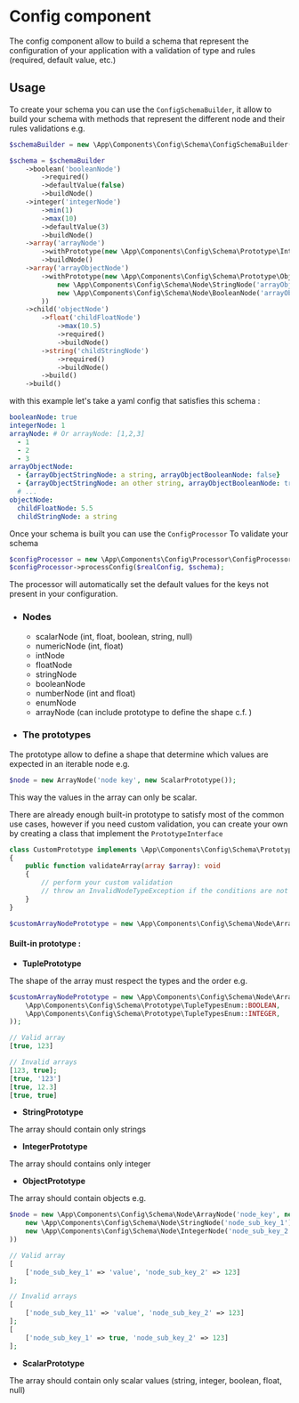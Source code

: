 # Config component

The config component allow to build a schema that represent the configuration of your application with a validation of
type and rules (required, default value, etc.)

## Usage

To create your schema you can use the `ConfigSchemaBuilder`, it allow to build your schema with methods that represent
the different node and their rules validations e.g.

```php
$schemaBuilder = new \App\Components\Config\Schema\ConfigSchemaBuilder();

$schema = $schemaBuilder
    ->boolean('booleanNode')
        ->required()
        ->defaultValue(false)
        ->buildNode()
    ->integer('integerNode')
        ->min(1)
        ->max(10)
        ->defaultValue(3)
        ->buildNode()
    ->array('arrayNode')
        ->withPrototype(new \App\Components\Config\Schema\Prototype\IntegerPrototype())
        ->buildNode()
    ->array('arrayObjectNode')
        ->withPrototype(new \App\Components\Config\Schema\Prototype\ObjectPrototype(
            new \App\Components\Config\Schema\Node\StringNode('arrayObjectStringNode'),
            new \App\Components\Config\Schema\Node\BooleanNode('arrayObjectBooleanNode'),
        ))
    ->child('objectNode')
        ->float('childFloatNode')
            ->max(10.5)
            ->required()
            ->buildNode()
        ->string('childStringNode')
            ->required()
            ->buildNode()
        ->build()
    ->build()
```

with this example let's take a yaml config that satisfies this schema :

```yaml
booleanNode: true
integerNode: 1
arrayNode: # Or arrayNode: [1,2,3]
  - 1
  - 2
  - 3
arrayObjectNode:
  - {arrayObjectStringNode: a string, arrayObjectBooleanNode: false}
  - {arrayObjectStringNode: an other string, arrayObjectBooleanNode: true}
  # ...
objectNode:
  childFloatNode: 5.5
  childStringNode: a string
```

Once your schema is built you can use the `ConfigProcessor` To validate your schema

```php
$configProcessor = new \App\Components\Config\Processor\ConfigProcessor();
$configProcessor->processConfig($realConfig, $schema);
```

The processor will automatically set the default values for the keys not present in your configuration.

- ### Nodes

    - scalarNode (int, float, boolean, string, null)
    - numericNode (int, float)
    - intNode
    - floatNode
    - stringNode
    - booleanNode
    - numberNode (int and float)
    - enumNode
    - arrayNode (can include prototype to define the shape c.f. )

- ### The prototypes

The prototype allow to define a shape that determine which values are expected in an iterable node e.g.

```php
$node = new ArrayNode('node key', new ScalarPrototype());
```

This way the values in the array can only be scalar.

There are already enough built-in prototype to satisfy most of the common use cases, however if you need custom 
validation, you can create your own by creating a class that implement the `PrototypeInterface`

```php
class CustomPrototype implements \App\Components\Config\Schema\Prototype\PrototypeInterface
{
    public function validateArray(array $array): void
    {
        // perform your custom validation
        // throw an InvalidNodeTypeException if the conditions are not met
    }
}

$customArrayNodePrototype = new \App\Components\Config\Schema\Node\ArrayNode('node key', new CustomPrototype())
```

  #### Built-in prototype :
  - **TuplePrototype**

The shape of the array must respect the types and the order e.g.
```php
$customArrayNodePrototype = new \App\Components\Config\Schema\Node\ArrayNode('node key', new \App\Components\Config\Schema\Prototype\TuplePrototype(
    \App\Components\Config\Schema\Prototype\TupleTypesEnum::BOOLEAN,
    \App\Components\Config\Schema\Prototype\TupleTypesEnum::INTEGER,
));

// Valid array
[true, 123]

// Invalid arrays
[123, true];
[true, '123']
[true, 12.3]
[true, true]
```

  - **StringPrototype** 

The array should contain only strings

  - **IntegerPrototype**

The array should contains only integer

  - **ObjectPrototype**

The array should contain objects e.g.

```php
$node = new \App\Components\Config\Schema\Node\ArrayNode('node_key', new \App\Components\Config\Schema\Prototype\ObjectPrototype(
    new \App\Components\Config\Schema\Node\StringNode('node_sub_key_1'),
    new \App\Components\Config\Schema\Node\IntegerNode('node_sub_key_2'),
))

// Valid array
[
    ['node_sub_key_1' => 'value', 'node_sub_key_2' => 123]
];

// Invalid arrays
[
    ['node_sub_key_11' => 'value', 'node_sub_key_2' => 123]
];
[
    ['node_sub_key_1' => true, 'node_sub_key_2' => 123]
];
```

  - **ScalarPrototype**

The array should contain only scalar values (string, integer, boolean, float, null)

